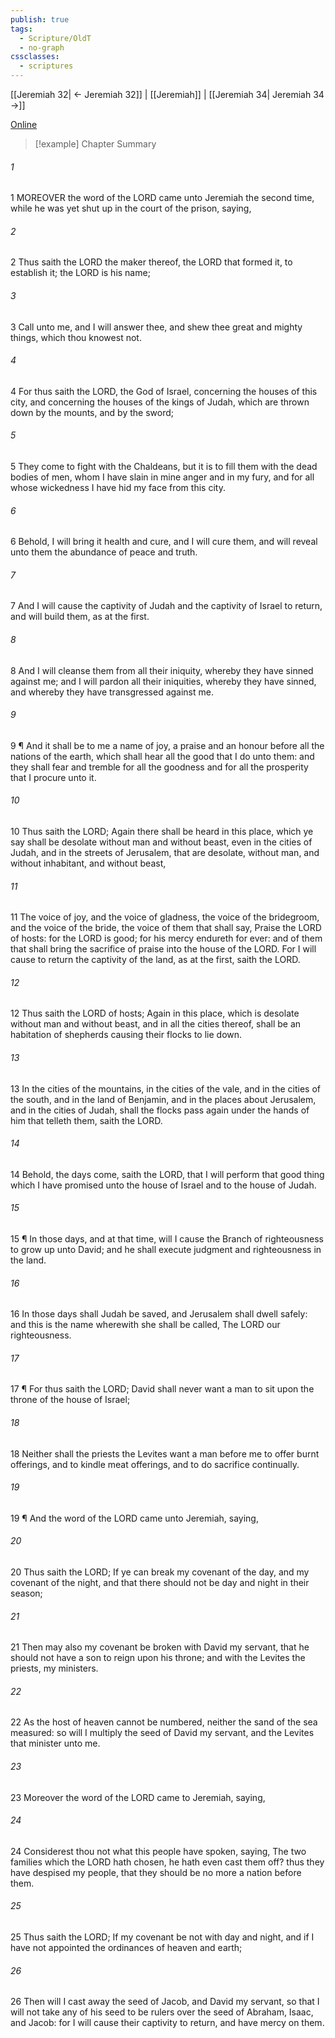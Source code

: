 ```yaml
---
publish: true
tags:
  - Scripture/OldT
  - no-graph
cssclasses:
  - scriptures
---
```

[[Jeremiah 32| ← Jeremiah 32]] | [[Jeremiah]] | [[Jeremiah 34| Jeremiah 34 →]]

[Online](https://churchofjesuschrist.org/study/scriptures/ot/jer/33?lang=eng)

>[!example] Chapter Summary
>
###### 1
1 MOREOVER the word of the LORD came unto Jeremiah the second time, while he was yet shut up in the court of the prison, saying,
###### 2
2 Thus saith the LORD the maker thereof, the LORD that formed it, to establish it; the LORD is his name;
###### 3
3 Call unto me, and I will answer thee, and shew thee great and mighty things, which thou knowest not.
###### 4
4 For thus saith the LORD, the God of Israel, concerning the houses of this city, and concerning the houses of the kings of Judah, which are thrown down by the mounts, and by the sword;
###### 5
5 They come to fight with the Chaldeans, but it is to fill them with the dead bodies of men, whom I have slain in mine anger and in my fury, and for all whose wickedness I have hid my face from this city.
###### 6
6 Behold, I will bring it health and cure, and I will cure them, and will reveal unto them the abundance of peace and truth.
###### 7
7 And I will cause the captivity of Judah and the captivity of Israel to return, and will build them, as at the first.
###### 8
8 And I will cleanse them from all their iniquity, whereby they have sinned against me; and I will pardon all their iniquities, whereby they have sinned, and whereby they have transgressed against me.
###### 9
9 ¶ And it shall be to me a name of joy, a praise and an honour before all the nations of the earth, which shall hear all the good that I do unto them: and they shall fear and tremble for all the goodness and for all the prosperity that I procure unto it.
###### 10
10 Thus saith the LORD; Again there shall be heard in this place, which ye say shall be desolate without man and without beast, even in the cities of Judah, and in the streets of Jerusalem, that are desolate, without man, and without inhabitant, and without beast,
###### 11
11 The voice of joy, and the voice of gladness, the voice of the bridegroom, and the voice of the bride, the voice of them that shall say, Praise the LORD of hosts: for the LORD is good; for his mercy endureth for ever: and of them that shall bring the sacrifice of praise into the house of the LORD.  For I will cause to return the captivity of the land, as at the first, saith the LORD.
###### 12
12 Thus saith the LORD of hosts; Again in this place, which is desolate without man and without beast, and in all the cities thereof, shall be an habitation of shepherds causing their flocks to lie down.
###### 13
13 In the cities of the mountains, in the cities of the vale, and in the cities of the south, and in the land of Benjamin, and in the places about Jerusalem, and in the cities of Judah, shall the flocks pass again under the hands of him that telleth them, saith the LORD.
###### 14
14 Behold, the days come, saith the LORD, that I will perform that good thing which I have promised unto the house of Israel and to the house of Judah.
###### 15
15 ¶ In those days, and at that time, will I cause the Branch of righteousness to grow up unto David; and he shall execute judgment and righteousness in the land.
###### 16
16 In those days shall Judah be saved, and Jerusalem shall dwell safely: and this is the name wherewith she shall be called, The LORD our righteousness.
###### 17
17 ¶ For thus saith the LORD; David shall never want a man to sit upon the throne of the house of Israel;
###### 18
18 Neither shall the priests the Levites want a man before me to offer burnt offerings, and to kindle meat offerings, and to do sacrifice continually.
###### 19
19 ¶ And the word of the LORD came unto Jeremiah, saying,
###### 20
20 Thus saith the LORD; If ye can break my covenant of the day, and my covenant of the night, and that there should not be day and night in their season;
###### 21
21 Then may also my covenant be broken with David my servant, that he should not have a son to reign upon his throne; and with the Levites the priests, my ministers.
###### 22
22 As the host of heaven cannot be numbered, neither the sand of the sea measured: so will I multiply the seed of David my servant, and the Levites that minister unto me.
###### 23
23 Moreover the word of the LORD came to Jeremiah, saying,
###### 24
24 Considerest thou not what this people have spoken, saying, The two families which the LORD hath chosen, he hath even cast them off?  thus they have despised my people, that they should be no more a nation before them.
###### 25
25 Thus saith the LORD; If my covenant be not with day and night, and if I have not appointed the ordinances of heaven and earth;
###### 26
26 Then will I cast away the seed of Jacob, and David my servant, so that I will not take any of his seed to be rulers over the seed of Abraham, Isaac, and Jacob: for I will cause their captivity to return, and have mercy on them.



